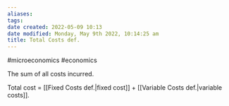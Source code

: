 ```yaml
---
aliases: 
tags: 
date created: 2022-05-09 10:13
date modified: Monday, May 9th 2022, 10:14:25 am
title: Total Costs def.
---
```


#microeconomics #economics

The sum of all costs incurred.

Total cost = [[Fixed Costs def.|fixed cost]] + [[Variable Costs def.|variable costs]].
